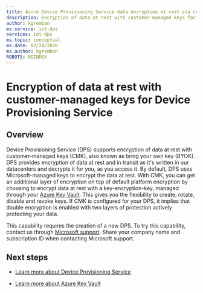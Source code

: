 ```yaml
---
title: Azure Device Provisioning Service data encryption at rest via customer-managed keys| Microsoft Docs
description: Encryption of data at rest with customer-managed keys for Device Provisioning Service
author: kgremban
ms.service: iot-dps
services: iot-dps
ms.topic: conceptual
ms.date: 02/24/2020
ms.author: kgremban
ROBOTS: NOINDEX
---
```


# Encryption of data at rest with customer-managed keys for Device Provisioning Service

## Overview

Device Provisioning Service (DPS) supports encryption of data at rest with customer-managed keys (CMK), also known as bring your own key (BYOK). DPS provides encryption of data at rest and in transit as it's written in our datacenters and decrypts it for you, as you access it. By default, DPS uses Microsoft-managed keys to encrypt the data at rest. With CMK, you can get an additional layer of encryption on top of default platform encryption by choosing to encrypt data at rest with a key-encryption-key, managed through your [Azure Key Vault](https://azure.microsoft.com/services/key-vault/). This gives you the flexibility to create, rotate, disable and revoke keys. If CMK is configured for your DPS, it implies that double encryption is enabled with two layers of protection actively protecting your data. 

This capability requires the creation of a new DPS. To try this capability, contact us through [Microsoft support](https://azure.microsoft.com/support/create-ticket/). Share your company name and subscription ID when contacting Microsoft support.


## Next steps

* [Learn more about Device Provisioning Service](./index.yml)

* [Learn more about Azure Key Vault](../key-vault/general/overview.md)